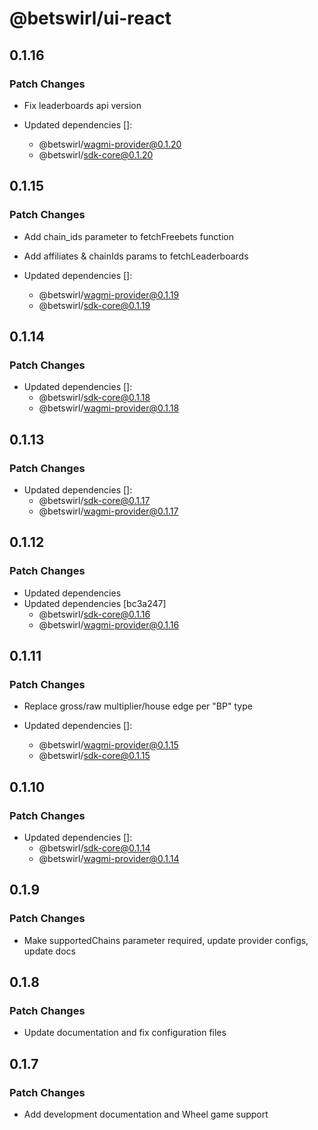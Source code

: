 # @betswirl/ui-react

## 0.1.16

### Patch Changes

- Fix leaderboards api version

- Updated dependencies []:
  - @betswirl/wagmi-provider@0.1.20
  - @betswirl/sdk-core@0.1.20

## 0.1.15

### Patch Changes

- Add chain_ids parameter to fetchFreebets function

- Add affiliates & chainIds params to fetchLeaderboards

- Updated dependencies []:
  - @betswirl/wagmi-provider@0.1.19
  - @betswirl/sdk-core@0.1.19

## 0.1.14

### Patch Changes

- Updated dependencies []:
  - @betswirl/sdk-core@0.1.18
  - @betswirl/wagmi-provider@0.1.18

## 0.1.13

### Patch Changes

- Updated dependencies []:
  - @betswirl/sdk-core@0.1.17
  - @betswirl/wagmi-provider@0.1.17

## 0.1.12

### Patch Changes

- Updated dependencies
- Updated dependencies [bc3a247]
  - @betswirl/sdk-core@0.1.16
  - @betswirl/wagmi-provider@0.1.16

## 0.1.11

### Patch Changes

- Replace gross/raw multiplier/house edge per "BP" type

- Updated dependencies []:
  - @betswirl/wagmi-provider@0.1.15
  - @betswirl/sdk-core@0.1.15

## 0.1.10

### Patch Changes

- Updated dependencies []:
  - @betswirl/sdk-core@0.1.14
  - @betswirl/wagmi-provider@0.1.14

## 0.1.9

### Patch Changes

- Make supportedChains parameter required, update provider configs, update docs

## 0.1.8

### Patch Changes

- Update documentation and fix configuration files

## 0.1.7

### Patch Changes

- Add development documentation and Wheel game support
